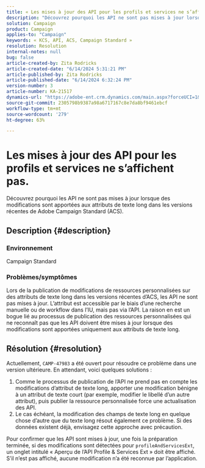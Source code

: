 ```yaml
---
title: « Les mises à jour des API pour les profils et services ne s’affichent pas. »
description: "Découvrez pourquoi les API ne sont pas mises à jour lorsque des modifications sont apportées aux attributs de texte long dans les versions récentes de Adobe Campaign Standard (ACS)."
solution: Campaign
product: Campaign
applies-to: "Campaign"
keywords: « KCS, API, ACS, Campaign Standard »
resolution: Resolution
internal-notes: null
bug: false
article-created-by: Zita Rodricks
article-created-date: "6/14/2024 5:31:21 PM"
article-published-by: Zita Rodricks
article-published-date: "6/14/2024 6:32:24 PM"
version-number: 3
article-number: KA-21517
dynamics-url: "https://adobe-ent.crm.dynamics.com/main.aspx?forceUCI=1&pagetype=entityrecord&etn=knowledgearticle&id=c1caaae7-732a-ef11-840a-002248084fbb"
source-git-commit: 2305798b9387a98a6717167c8e7da8bf9461ebcf
workflow-type: tm+mt
source-wordcount: '279'
ht-degree: 63%

---
```


# Les mises à jour des API pour les profils et services ne s’affichent pas.


Découvrez pourquoi les API ne sont pas mises à jour lorsque des modifications sont apportées aux attributs de texte long dans les versions récentes de Adobe Campaign Standard (ACS).

## Description {#description}


### Environnement

Campaign Standard

### Problèmes/symptômes

Lors de la publication de modifications de ressources personnalisées sur des attributs de texte long dans les versions récentes d’ACS, les API ne sont pas mises à jour. L’attribut est accessible par le biais d’une recherche manuelle ou de workflow dans l’IU, mais pas via l’API. La raison en est un bogue lié au processus de publication des ressources personnalisées qui ne reconnaît pas que les API doivent être mises à jour lorsque des modifications sont apportées uniquement aux attributs de texte long.


## Résolution {#resolution}


Actuellement, `CAMP-47983` a été ouvert pour résoudre ce problème dans une version ultérieure. En attendant, voici quelques solutions :

1. Comme le processus de publication de l’API ne prend pas en compte les modifications d’attribut de texte long, apporter une modification bénigne à un attribut de texte court (par exemple, modifier le libellé d’un autre attribut), puis publier la ressource personnalisée force une actualisation des API.
2. Le cas échéant, la modification des champs de texte long en quelque chose d’autre que du texte long résout également ce problème. Si des données existent déjà, envisagez cette approche avec précaution.


Pour confirmer que les API sont mises à jour, une fois la préparation terminée, si des modifications sont détectées pour `profileAndServicesExt`, un onglet intitulé « Aperçu de l’API Profile &amp; Services Ext » doit être affiché. S’il n’est pas affiché, aucune modification n’a été reconnue par l’application.
